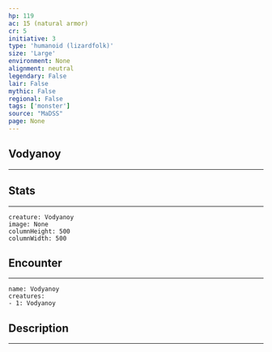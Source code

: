 ```yaml
---
hp: 119
ac: 15 (natural armor)
cr: 5
initiative: 3
type: 'humanoid (lizardfolk)'    
size: 'Large'
environment: None
alignment: neutral
legendary: False
lair: False
mythic: False
regional: False
tags: ['monster']
source: "MaDSS"
page: None
---
```


## Vodyanoy
---



## Stats
---

```statblock
creature: Vodyanoy
image: None
columnHeight: 500
columnWidth: 500
```

## Encounter
---

```encounter-table
name: Vodyanoy
creatures:
- 1: Vodyanoy
```

## Description
---




